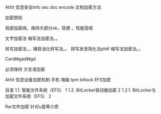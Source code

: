Atitit  信息安全Info sec doc encode 文档加密方法 


加密原则

局部加密阀，保持大部分ok，简便 。性能高呢

文字加密法
缩写法加密法。。


转写加密法，，辅音浊化转写法。。
  拼写发音简化法ph》f
缩写法加密法。。

Card》》gad》》gd

必须保持
方言语加密


Atitit 信息设备加密机制  手机 电脑 tpm bitlock   EFS加密

目录
1.1. 智能文件系统（EFS）	1
1.2. BitLocker驱动器加密	2
1.2.1. BitLocker与加密文件系统（EFS）	2

Rar文件加密 
针对u盘等介质
